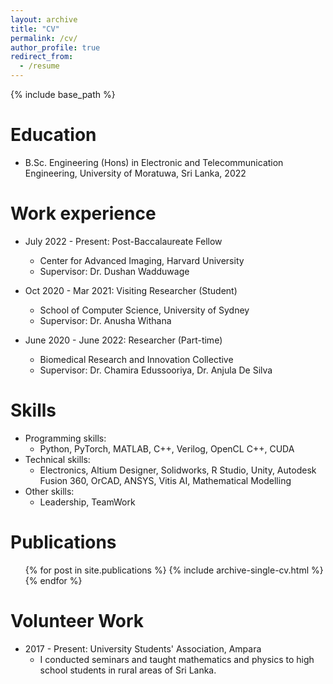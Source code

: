 ```yaml
---
layout: archive
title: "CV"
permalink: /cv/
author_profile: true
redirect_from:
  - /resume
---
```


{% include base_path %}

Education
======
* B.Sc. Engineering (Hons) in Electronic and Telecommunication Engineering, University of Moratuwa, Sri Lanka, 2022

Work experience
======
* July 2022 - Present: Post-Baccalaureate Fellow
  * Center for Advanced Imaging, Harvard University
  * Supervisor: Dr. Dushan Wadduwage

* Oct 2020 - Mar 2021: Visiting Researcher (Student)
  * School of Computer Science, University of Sydney
  * Supervisor: Dr. Anusha Withana

* June 2020 - June 2022: Researcher (Part-time)
  * Biomedical Research and Innovation Collective
  * Supervisor: Dr. Chamira Edussooriya, Dr. Anjula De Silva
  
Skills
======
* Programming skills:
  - Python, PyTorch, MATLAB, C++, Verilog, OpenCL C++, CUDA
* Technical skills:
  - Electronics, Altium Designer, Solidworks, R Studio, Unity, Autodesk Fusion 360, OrCAD, ANSYS, Vitis AI, Mathematical Modelling
* Other skills:
  - Leadership, TeamWork

Publications
======
  <ul>{% for post in site.publications %}
    {% include archive-single-cv.html %}
  {% endfor %}</ul>
  
<!-- Talks
======
  <ul>{% for post in site.talks %}
    {% include archive-single-talk-cv.html %}
  {% endfor %}</ul>
  
Teaching
======
  <ul>{% for post in site.teaching %}
    {% include archive-single-cv.html %}
  {% endfor %}</ul> -->
  
Volunteer Work
======
* 2017 - Present: University Students' Association, Ampara
  * I conducted seminars and taught mathematics and physics to high school students in rural areas of Sri Lanka.
